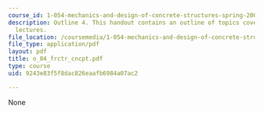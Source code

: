 ```yaml
---
course_id: 1-054-mechanics-and-design-of-concrete-structures-spring-2004
description: Outline 4. This handout contains an outline of topics covered in course
  lectures.
file_location: /coursemedia/1-054-mechanics-and-design-of-concrete-structures-spring-2004/9243e83f5f8dac826eaafb6984a07ac2_o_04_frctr_cncpt.pdf
file_type: application/pdf
layout: pdf
title: o_04_frctr_cncpt.pdf
type: course
uid: 9243e83f5f8dac826eaafb6984a07ac2

---
```

None